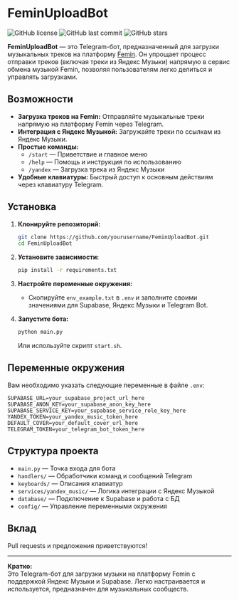 # FeminUploadBot
![GitHub license](https://img.shields.io/github/license/xyzfbi/FeminUploadBot)
![GitHub last commit](https://img.shields.io/github/last-commit/xyzfbi/FeminUploadBot)
![GitHub stars](https://img.shields.io/github/stars/xyzfbi/FeminUploadBot?style=social)


**FeminUploadBot** — это Telegram-бот, предназначенный для загрузки музыкальных треков на платформу [Femin](https://github.com/lyweze/femin). Он упрощает процесс отправки треков (включая треки из Яндекс Музыки) напрямую в сервис обмена музыкой Femin, позволяя пользователям легко делиться и управлять загрузками.

## Возможности

- **Загрузка треков на Femin:** Отправляйте музыкальные треки напрямую на платформу Femin через Telegram.
- **Интеграция с Яндекс Музыкой:** Загружайте треки по ссылкам из Яндекс Музыки.
- **Простые команды:**
  - `/start` — Приветствие и главное меню
  - `/help` — Помощь и инструкция по использованию
  - `/yandex` — Загрузка трека из Яндекс Музыки
- **Удобные клавиатуры:** Быстрый доступ к основным действиям через клавиатуру Telegram.

## Установка

1. **Клонируйте репозиторий:**
   ```bash
   git clone https://github.com/yourusername/FeminUploadBot.git
   cd FeminUploadBot
   ```

2. **Установите зависимости:**
   ```bash
   pip install -r requirements.txt
   ```

3. **Настройте переменные окружения:**
   - Скопируйте `env_example.txt` в `.env` и заполните своими значениями для Supabase, Яндекс Музыки и Telegram Bot.

4. **Запустите бота:**
   ```bash
   python main.py
   ```
   Или используйте скрипт `start.sh`.

## Переменные окружения

Вам необходимо указать следующие переменные в файле `.env`:
```
SUPABASE_URL=your_supabase_project_url_here
SUPABASE_ANON_KEY=your_supabase_anon_key_here
SUPABASE_SERVICE_KEY=your_supabase_service_role_key_here
YANDEX_TOKEN=your_yandex_music_token_here
DEFAULT_COVER=your_default_cover_url_here
TELEGRAM_TOKEN=your_telegram_bot_token_here
```

## Структура проекта

- `main.py` — Точка входа для бота
- `handlers/` — Обработчики команд и сообщений Telegram
- `keyboards/` — Описания клавиатур
- `services/yandex_music/` — Логика интеграции с Яндекс Музыкой
- `database/` — Подключение к Supabase и работа с БД
- `config/` — Управление переменными окружения

## Вклад

Pull requests и предложения приветствуются!

---

**Кратко:**  
Это Telegram-бот для загрузки музыки на платформу Femin с поддержкой Яндекс Музыки и Supabase. Легко настраивается и используется, предназначен для музыкальных сообществ.
